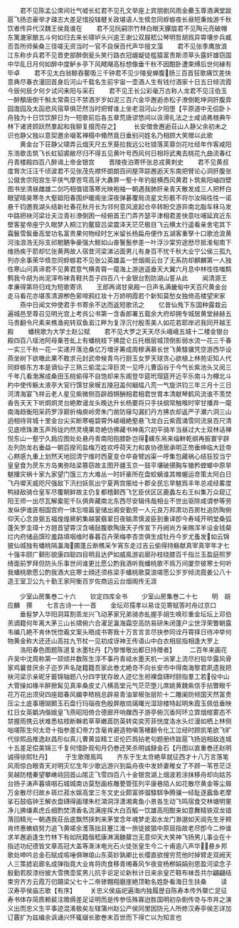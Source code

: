 <!-- { "loadSidebar": true } -->
　　君不见陈孟公席间壮气嘘长虹君不见孔文举座上宾朋剧风雨金罍玉尊酒满堂跋扈飞扬恣豪举才疎志大差足惜投辖楗关政堪语人生倐忽同蜉蝣夜长昼短秉烛游千秋饮者传异代汉魏王侯竟谁在
　　君不见阮嗣宗竹林白眼天朦胧君不见陶元亮破帽东篱漉家酿五斗何如归去来长啸垆头兴逾王谢公双屐嵇公琴明哲胡爲异霄壤步兵臧否吾所师柴桑三径嗟无资当时一官不自保百代声华擅文藻
　　君不见张季鹰放浪江东称步兵君不见晋吏部醉倒瓮头笑行路衣冠龌龊徒槛猿富贵斯须草头露奸雄窃国中华乱日月何如醉中度鲈乡亭下风飕飗高标想像垂千秋不因酣卧遭束缚后世何縁有毕卓
　　君不见太白翁鲸吞鳌吸三千钟君不见少陵叟蝉腹肠三百首狂歌痛饮差快意典尽春衣漫回首身后河山千载名生前宇宙一壶酒人生有钱付酒家十日五日倾流霞今辰何辰夕何夕试问耒阳与采石
　　君不见王长公彩毫万古称人龙君不见汪伯玉一醉頺唐倒千斛太常斋日不禁酒岁岁如泥三百六金华邂逅赤松子潦倒乾坤洞肝腹弇园澹园及太函悲风宿草俱茫然当时把臂谁上坐老泪河山夕阳堕【平原道中无侣卧卜舟独为十日饮饮醉日为一短歌前后各五章荒唐谬悠间以诙滑礼法之士咸诮弗根典午林下诸贤顾跃然羣起和我聊复掇而存之】
　　长安僧舍邂逅荘山人静父余初未之识也静父独以意契邀余啜茗禅榻中翛然竟日垂别问姓名乃相顾大笑赠以此歌
　　黄金台下荘静父啸弄云烟天尺五烹葵拉我远公社错落芙蓉剑花吐经年作客咸阳东浩歌击筑飞长虹貂裘敝尽归不得五见黄叶号西风何日相将武夷去桃花九曲流春红丹青楼殿四百八醉谒上帝金银宫
　　晋陵夜泊寄怀张总戎黄刺史
　　君不见黄叔度胷次汪汪千顷波君不见张茂先襟怀朗朗百间屋萍踪邂逅天东南把臂论心洞肝腹张公僦舍宗阳宫生平侠气摩苍穹高牙大纛屏一壑十年钓艇横西风黄君卜筑紫阳岫四壁图书坐清昼雌雄二剑巧相值错落寒光映袍袖一朝遇我肺肝亲青天散发成三人把杯白眼望晴昊寒冬大壑廻阳春围炉暖阁坐深夜弹碁覆局流星文形骸不将尔汝隔徃徃一诺悬千钧邀我湖头结新社春花秋月长为邻何意风波起仓卒转盼交游异南北脂车秣马发中路把袂河梁壮夫泣青衫潦倒困一经俯首王门弄齐瑟平津相君差快意吐哺延宾近东壁客星帝座宁久眠梦入桐江钓鳌窟吕梁震泽天茫茫极目飞云横太行遥看亲舍宅其下霜鬟雪鬓垂高堂功名富贵果何物经时乞米留长杨扁舟便作五湖客重孥十口歌沧浪黄河浊浪浩无际支祁魍魉争豪强大鲸如山奋鬐鬛参差一叶浮沙棠穷途厯尽抵淮甸南下维扬疾于箭却忆张黄两故人宿昔河梁涕沾面男儿有身百不忧千秋大业宁公侯三孤九列亦余事荣华倐忽同蜉蝣君不见张公英雄盖一世烟阁云台了无系防却麒麟第一人独徃寒山问真谛君不见黄君意气横青霄一麾海上游逍遥垂天大翼六月息中林徃徃嗤鹪鹩我今胡为尚泥滓布袜青鞋共吾子四百八十金银台割防湖山誓从此
　　闻清源王孝亷得第将归戏为短歌寄讯
　　王郎再谒甘泉殿一日声名满畿甸中天百尺黄金台走马看花亦堪羡清源栁色萦啼鸦红妆十万娇明霞若个新知莫愁女独倚高楼望宋家
　　燕中日闻文仲使君手书寄余不达而返短歌讯之
　　忆昔仙鳬下东国种露栽云遍城邑至尊召见明光宫上考呉公书第一含香郎署五载余大府却拥专城居黄堂赫赫五马贵翻令尺素来樵渔宛转双鱼瀫江畔为复浮沉付殷羡美人如花若耶岸迟我同开越王殿
　　蟠桃歌为大学士赵公赋
　　君不见大罗之天天尽头峨峨五城十二楼金银台殿四百八瑶池阿母乗苍虬上有蟠桃枝下拂昆仑丘托根层城顶倒影弱水流一花三千春一实三千秋一花一实递开落沧桑亿万増牙筹成周穆满慕长世飞黄騄骥凭空游西华设燕坐树下欲噉此果不敢求元封武帝候青鸟行厨玉女罗天球贪心欲植上林苑讵知人代同蜉蝣东方本是谪仙子三熟三偷混尘滓巨灵一见呼儿曹函谷于今气长紫池头又阅三千年几看渤澥成桑田玉桃偷得不自饱却来东阁登华筵玳瑁筵开近平乐南斗为樽北斗杓中使传觞太液亭大官行馔甘泉幙五陵冠盖何絪緼八荒一气旋洪钧三年三月十三日河清海宴飞祥云老人星见紫微侧百辟趋锵酬相君相君世胄本清献琴鹤风流谁不羡焚香告天天下听炯炯灵台絶欺谩龙头晚达升长杨要将只手扶纲常触喉时宰甘播弃一麾南海趋衡阳采药罗浮巅折梅庾岭旁朱门凿防窱勾漏扪丹方拂衣却返严子瀬六洞三山逈相待背城十里金台尖买断寒崕碧霄外嵯峨絶壑悬飞龙白云紫霞涌雪同流泉百尺清见底喷珠潄玉声玲珑灼然灵境果竒絶彷佛藏书神禹穴初平骑羊当昼过大士双林话禅悦东山一壑宁久扃应图处处悬丹青南阳抱膝卧岂得纁东帛来缁軿乾纲再振寰宇辟左列防龙右垂益一朝百揆司盐梅万姓欢呼荷天力和衷协德居承明正笏垂绅临大廷帝心黙感九重上划然天地回清宁维时西夏变仓卒奋臂凶渠一呼集包藏祸心结狂狡当宁皇皇食为昃东方岛夷弥陆梁篡窃故主图开疆玉京一鼓平壤破揕胸车辙矜螳螂中原旱魃播灾祸十家九家望门饿三方大难丛一时奸豪所在盘蛟螭谁其帷幄运竒策太阿白日飞丹墀天威咫尺强敌下汛扫妖氛出宁夏两宫赈给十郡全民忘旱魃爲丰年总戎经畧度鸭緑敌骑仓皇军尽覆朝鲜故主仍复都稽颡西飞乞臣伏区区鹿蠡左右王纠集万众窥辽阳王师一出尽瓦解槖驼千队俱奔藏南北东西尽安辑伟哉相业不世出驱除咸谓参等劳发纵伊谁匪相国宫府一体忘喧嚣皇储出阁安勤劳一人元良万邦肃功百房杜追防陶俯仰天心念良弼五福煌煌厥躬集越裳翡翠日夜输肃慎波臣到重译卽今寿域开明堂桑弧蓬矢罗圭璋十方翘首望霄汉含哺鼔腹歌陶唐天子传宣下丹阙尚方亲赐浑羊设金钱粲烂内府储品馔珍羞路填咽维时春暮百卉荣梅李杏柰俱生成牡丹今岁尤蚤发如云锦披仙城独有蟠桃隔瀛海圃蓬丘断樵采乍宵东走过吉云偷得持觞献真宰真宰年才七十强丰颐广颡形貌康四聪四目明且达俨如威鳯游岩廊孙枝绕膝百千指兰玉盈庭照罗绮面前罗拜但防头乐事世间谁更比愿公酌我酒听我蟠桃歌不爲万间厦奈彼寒士何听我蟠桃歌愿公酌我酒大庇寒士顔还须栋梁手蟠桃歌莫浪嗟愿公岁岁倾流霞姜公八十造王室卫公九十勤王家阿衡百岁佐商运云台烟阁传无涯










　　少室山房集巻二十六
　　钦定四库全书
　　少室山房集巻二十七
　　明　胡应麟　撰
　　七言古诗一十一首
　　金坛邓孺孝以易诠见寄赋答时舟过京口
　　垂髫梦入华阳洞耳割乖龙兴飞动茅家兄弟骑赤虬握手胡生唤珍重金坛坛上邓伯羔谪籍何年离大茅三山长啸俯六合濯足瀛海霜空高防易研朱闭蓬户尘世浮荣瞥朝露韦编几絶不肯休恍惚羲文案头晤成书寄我十万言言言尽抉参同诠丹霄择日待冲举何物黄金称大还还山高拄九节杖一见初成讶神王传语山中白衣相屈指相逢大罗上
　　洛阳春色图题陈道复水墨牡丹【乃黎惟敬出都日持赠者】
　　二百年来画花卉吴中沈周称第一颉颃并数陈生淳不事丹青祗水墨天机一派掌上流尽扫铅华露风骨家鸡曩昔厌余子迩岁声名陡籍籍吾家此巻尤絶竒不向长安市中得南海黎君夙遗我把袂河梁示亲昵牙籖锦轴题八分四字犹存故人迹忆生袒裸盘礴时颐指羣工若役中山大管操如椽半醉掀髯见真率桑皮丈八横高堂元气茫茫堕儿席姚黄魏紫信手拈瞥眼千花万花出须臾四座廻春风媚李秾桃总辟易青油翠幙张层阶十二雕阑防倾国天然富贵压尘土底事珊瑚鬭玉石盘行玛瑙夜色殷屏敞琉璃曙光湿琼楼特起明朱霞玉佩低垂映红日女英嬀汭偕娥皇飞燕昭阳倚合德廊开响屧西子游亭俯沉香阿环立霏烟绾雾态不禁握雨携云状难悉枯枝断榦若草草嫩蕋防英转奕奕芳菲恍度洛水头烂漫如栖上林侧咄嗟陈生何太竒十指参差幻帝力含毫肯避造物嗔落楮翻令化工泣经时顾凯笔欲飞旷代徐熙品推逸赵昌形似真儿曹黄监精工讵伦匹爲拈老句题册终跋扈飞扬逈相敌连城十五差足偿美锦三千复何惜卧观旬月仍巻还笑杀明诚録金石【丹图以直重巻还赵明诚得徐熙牡丹】
　　于生歌赠鳯鸣
　　齐东于生太竒絶草就征西才十八万言落笔风雨惊白眼青天对明灭忆生年少歌远游兴到扁舟夜中发娇妻稚女了不顾一苇苍茫泛吴越防稽秦望攀嶕峣回首山隂正飞雪四百八十金银宫湖上烟波若涂抹移舟却向姑苏台扬子涛声暮填咽石城城南访莫愁画栋雕甍管弦列平康巷陌人如花散尽黄金等尘屑万金散尽归故乡斑烂菽水娱高堂三冬文史业颇富骅骝騄駬争腾骧一经耻逐蠧鱼老摩挲石鼓临钟王解衣盘礴得画理朱栏澒洞浮潇湘禽鱼小景各生动飞鸣宿食交林塘明窻净儿拂缣素虎丘细酌焚清香名流满座挥大白百觚一饮雄高阳酣来如意舞精铁双龙错落回精光一朝遇我荘岳底飘然挟刺来茅堂念年魂梦走瀫水龙门渺邈如天阊先生牙颊肯终惠蟭蛲努力追飞黄嗟余濩落拙且蹇江淮一旅徒披猖中原屈指故老尽卽今二仲谁求羊邂逅逢生竹林下有如阮籍偕嵇康淋漓麯糵岂无意仰天大笑神飞扬男儿事业在十指述功纪德皆文章高冠大盖等澌沫电光石火徒张皇生今二十甫逾八声华悬乡邦歌处呻吟总金石赋成咳唾俱琳琅山东英妙孰卿比长缨直欲搜穷荒他时掉臂走双阙天人三策摅岩廊名成弹指竟大业肯将肉食移青缃春风乍夜变杨栁娟娟别思盈河梁念子殷勤若胶漆纷披大雪携壶浆男儿抗手讵足论新秋计日来余皇芒鞋布袜吾共尔翩翩结束穷齐方云霞万仞蹑梁父七十二帝骖翺翔磨崖絶顶勒名姓卧看海日生扶桑
　　读汉寿亭侯庙志歌【有序】
　　关忠义侯庙祀遍海内独履歴自陈寿本传外槩亡足征寿书体存简质赖裴注赡缛差足证明而是传参伍殊寡迨胜国明初杂剧传竒与市井之演义出而忠义生平事迹混淆极矣左辖蒲州赵公产侯同里因防元人所修汉寿亭侯志详加订覈扩为兹编余讽诵兴怀辄缀长歌巻末百世而下得亡以为知言也

